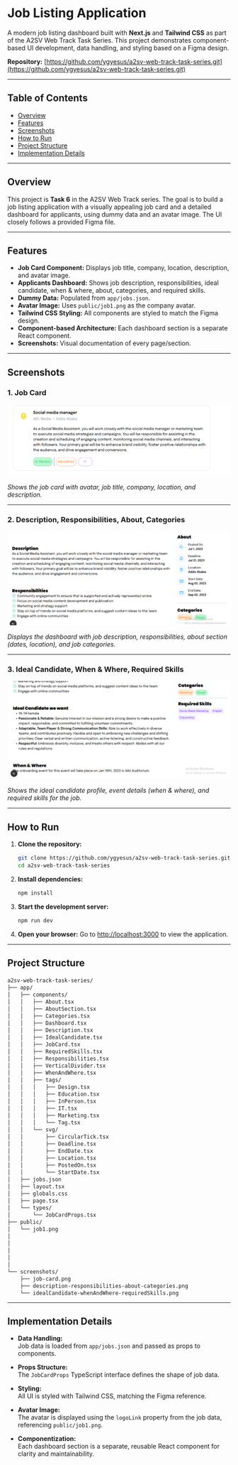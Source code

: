 # Job Listing Application

A modern job listing dashboard built with **Next.js** and **Tailwind CSS** as part of the A2SV Web Track Task Series. This project demonstrates component-based UI development, data handling, and styling based on a Figma design.

**Repository:** [https://github.com/ygyesus/a2sv-web-track-task-series.git](https://github.com/ygyesus/a2sv-web-track-task-series.git)

---

## Table of Contents

- [Overview](#overview)
- [Features](#features)
- [Screenshots](#screenshots)
- [How to Run](#how-to-run)
- [Project Structure](#project-structure)
- [Implementation Details](#implementation-details)
---

## Overview

This project is **Task 6** in the A2SV Web Track series. The goal is to build a job listing application with a visually appealing job card and a detailed dashboard for applicants, using dummy data and an avatar image. The UI closely follows a provided Figma file.

---

## Features

- **Job Card Component:** Displays job title, company, location, description, and avatar image.
- **Applicants Dashboard:** Shows job description, responsibilities, ideal candidate, when & where, about, categories, and required skills.
- **Dummy Data:** Populated from `app/jobs.json`.
- **Avatar Image:** Uses `public/job1.png` as the company avatar.
- **Tailwind CSS Styling:** All components are styled to match the Figma design.
- **Component-based Architecture:** Each dashboard section is a separate React component.
- **Screenshots:** Visual documentation of every page/section.

---

## Screenshots

### 1. Job Card

![Job Card](screenshots/job-card.png)

*Shows the job card with avatar, job title, company, location, and description.*

---

### 2. Description, Responsibilities, About, Categories

![Description, Responsibilities, About, Categories](screenshots/description-responsibilities-about-categories.png)

*Displays the dashboard with job description, responsibilities, about section (dates, location), and job categories.*

---

### 3. Ideal Candidate, When & Where, Required Skills

![Ideal Candidate, When & Where, Required Skills](screenshots/idealCandidate-whenAndWhere-requiredSkills.png)

*Shows the ideal candidate profile, event details (when & where), and required skills for the job.*

---

## How to Run

1. **Clone the repository:**
   ```bash
   git clone https://github.com/ygyesus/a2sv-web-track-task-series.git
   cd a2sv-web-track-task-series
   ```

2. **Install dependencies:**
   ```bash
   npm install
   ```

3. **Start the development server:**
   ```bash
   npm run dev
   ```

4. **Open your browser:**
   Go to [http://localhost:3000](http://localhost:3000) to view the application.

---

## Project Structure

```
a2sv-web-track-task-series/
├── app/
│   ├── components/
│   │   ├── About.tsx
│   │   ├── AboutSection.tsx
│   │   ├── Categories.tsx
│   │   ├── Dashboard.tsx
│   │   ├── Description.tsx
│   │   ├── IdealCandidate.tsx
│   │   ├── JobCard.tsx
│   │   ├── RequiredSkills.tsx
│   │   ├── Responsibilities.tsx
│   │   ├── VerticalDivider.tsx
│   │   ├── WhenAndWhere.tsx
│   │   ├── tags/
│   │   │   ├── Design.tsx
│   │   │   ├── Education.tsx
│   │   │   ├── InPerson.tsx
│   │   │   ├── IT.tsx
│   │   │   ├── Marketing.tsx
│   │   │   └── Tag.tsx
│   │   └── svg/
│   │       ├── CircularTick.tsx
│   │       ├── Deadline.tsx
│   │       ├── EndDate.tsx
│   │       ├── Location.tsx
│   │       ├── PostedOn.tsx
│   │       └── StartDate.tsx
│   ├── jobs.json
│   ├── layout.tsx
│   ├── globals.css
│   ├── page.tsx
│   └── types/
│       └── JobCardProps.tsx
├── public/
│   └── job1.png
│   
│   
│   
│   
│   
└── screenshots/
    ├── job-card.png
    ├── description-responsibilities-about-categories.png
    └── idealCandidate-whenAndWhere-requiredSkills.png

```

---

## Implementation Details

- **Data Handling:**  
  Job data is loaded from `app/jobs.json` and passed as props to components.

- **Props Structure:**  
  The `JobCardProps` TypeScript interface defines the shape of job data.

- **Styling:**  
  All UI is styled with Tailwind CSS, matching the Figma reference.

- **Avatar Image:**  
  The avatar is displayed using the `logoLink` property from the job data, referencing `public/job1.png`.

- **Componentization:**  
  Each dashboard section is a separate, reusable React component for clarity and maintainability.